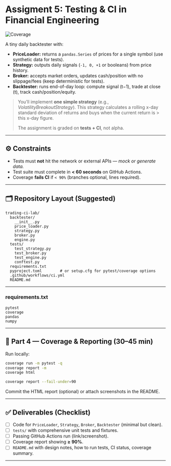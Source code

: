 # Assigment 5: Testing & CI in Financial Engineering
![Coverage](https://img.shields.io/badge/coverage-92%25-brightgreen)


A tiny daily backtester with:

* **PriceLoader:** returns a `pandas.Series` of prices for a single symbol (use synthetic data for tests).
* **Strategy:** outputs daily signals (`-1, 0, +1` or booleans) from price history.
* **Broker:** accepts market orders, updates cash/position with no slippage/fees (keep deterministic for tests).
* **Backtester:** runs end-of-day loop: compute signal (t−1), trade at close (t), track cash/position/equity.

> You’ll implement **one simple strategy** (e.g., *VolatilityBreakoutStrategy*).
> This strategy calculates a rolling x-day standard deviation of returns and buys when 
> the current return is > this x-day figure.
> 
> The assignment is graded on **tests + CI**, not alpha.

---

## ⚙️ Constraints

* Tests must **not** hit the network or external APIs — *mock or generate data.*
* Test suite must complete in **< 60 seconds** on GitHub Actions.
* Coverage **fails CI** if `< 90%` (branches optional, lines required).

---

## 🗂️ Repository Layout (Suggested)

```
trading-ci-lab/
  backtester/
    __init__.py
    price_loader.py
    strategy.py
    broker.py
    engine.py
  tests/
    test_strategy.py
    test_broker.py
    test_engine.py
    conftest.py
  requirements.txt
  pyproject.toml        # or setup.cfg for pytest/coverage options
  .github/workflows/ci.yml
  README.md
```

---

### requirements.txt

```
pytest
coverage
pandas
numpy
```

---

## 🧩 Part 4 — Coverage & Reporting (30–45 min)

Run locally:

```bash
coverage run -m pytest -q
coverage report -m
coverage html
```

```bash
coverage report --fail-under=90
```

Commit the HTML report (optional) or attach screenshots in the README.

---

## ✅ Deliverables (Checklist)

* [ ] Code for `PriceLoader`, `Strategy`, `Broker`, `Backtester` (minimal but clean).
* [ ] `tests/` with comprehensive unit tests and fixtures.
* [ ] Passing GitHub Actions run (link/screenshot).
* [ ] Coverage report showing **≥ 90%**.
* [ ] `README.md` with design notes, how to run tests, CI status, coverage summary.

---

